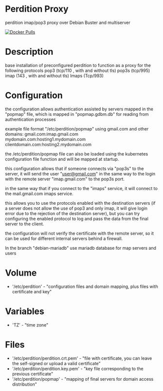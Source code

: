 # Perdition Proxy
 perdition imap/pop3 proxy over Debian Buster and multiserver

[![Docker Pulls](https://img.shields.io/docker/pulls/miguelwill/perdition-proxy.svg?style=plastic)](https://hub.docker.com/r/miguelwill/perdition-proxy/)

# Description
base installation of preconfigured perdition to function as a proxy for the following protocols
pop3 (tcp/110 , with and without tls)
pop3s (tcp/995)
imap (143 , with and without tls)
Imaps (Tcp/993)

# Configuration

the configuration allows authentication assisted by servers mapped in the "popmap" file, which is mapped in "popmap.gdbm.db" for reading from authentication processes

example file format "/etc/perdition/popmap" using gmail.com and other domains:
gmail.com:imap.gmail.com
mydomain.com:hosting1.mydomain.com
clientdomain.com:hosting2.mydomain.com

the /etc/perdition/popmap file can also be loaded using the kubernetes configuration file function and will be mapped at startup.

this configuration allows that if someone connects via "pop3s" to the server, it will send the user "user@gmail.com" in the same way to the login with the remote server "imap.gmail.com" to the pop3s port.

in the same way that if you connect to the "imaps" service, it will connect to the mail.gmail.com imaps service.

this allows you to use the protocols enabled with the destination servers (if a server does not allow the use of pop3 and only imap, it will give login error due to the rejection of the destination server), but you can try configuring the enabled protocol to log and pass the data from the final server to the client.

the configuration will not verify the certificate with the remote server, so it can be used for different internal servers behind a firewall.

In the branch "debian-mariadb" use mariadb database for map servers and users

# Volume

  * '/etc/perdition' - "configuration files and domain mapping, plus files with certificate and key"

# Variables

  * 'TZ' - "time zone"

# Files
  * '/etc/perdition/perdition.crt.pem' - "file with certificate, you can leave the self-signed or upload a valid certificate"
  * '/etc/perdition/perdition.key.pem' - "key file corresponding to the previous certificate"
  * '/etc/perdition/popmap' - "mapping of final servers for domain access distribution"
